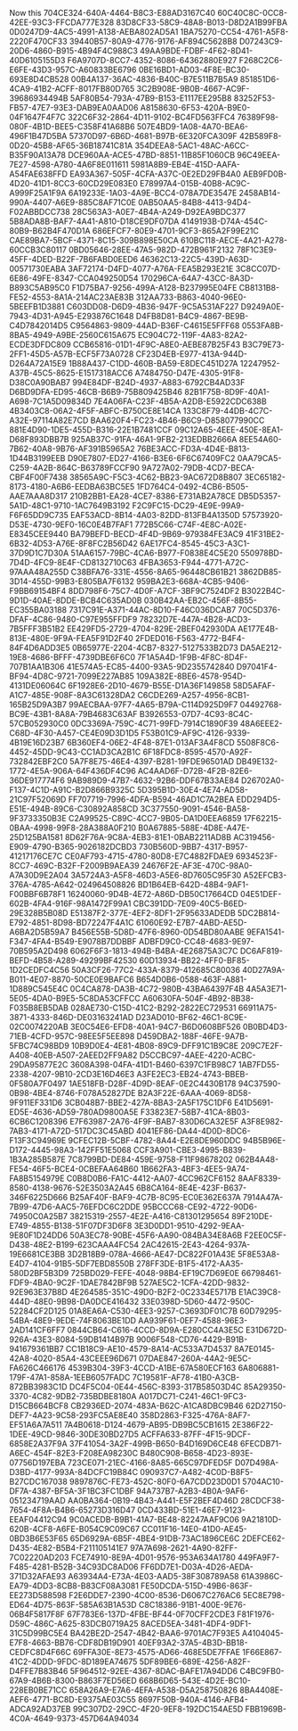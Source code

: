 Now this
704CE324-640A-4464-B8C3-E88AD3167C40
60C40C8C-0CC8-42EE-93C3-FFCDA777E328
83D8CF33-58C9-48A8-B013-D8D2A1B99FBA
0D0247D9-4AC5-4991-A138-AEBA802AD5A1
1BA75270-CC54-4761-A5F8-2220F470CF33
39440B57-80A9-4776-9176-AF894C5628B8
D07243C9-20D6-4860-B915-4B94F4C988C3
49AA9BDE-FDBF-4F62-8D41-40D6105155D3
F6A9707D-8CC7-4352-8086-64362880E927
F268C2C6-E6FE-43D3-957C-A60833BE6796
0BE16BD1-AD03-4F8E-BC30-693E8D4CB528
00B4A137-36AC-4836-B40C-B7E511B7B5A9
851851D6-4CA9-41B2-ACFF-8017FB80D765
3C2B908E-9B0B-4667-AC9F-39686934494B
5AF80B54-793A-47B9-B153-E1117EE295B8
83252F53-FB57-47E7-93E3-DAB9EA0AAD06
A8158630-6F53-420A-B9E0-04F1647F4F7C
322C6F32-2864-4D11-9102-BC4FD563FFC4
76389F98-080F-4B1D-BEE5-C358F41A68B6
507E4BD9-1A08-4A70-BEA6-496F1B47D5BA
57370D97-6B6D-4681-B97B-6E320FCA309F
42B589F8-0D20-45B8-AF65-36B18741C81A
354DEEA8-5AC1-48AC-A6CC-B35F90A13A78
DCE960AA-ACE5-47BD-8851-11B85F1060CB
96C49EEA-7E27-4598-A780-4A6F8E011611
5981A8B9-EB4E-415D-AAFA-A54FAE638FFD
EA93A367-505F-4CFA-A37C-0E2ED29FB4A0
AEB9FD0B-4D20-41D1-8CC3-60CD29E083E0
E78997A4-015B-40B8-AC9C-A999F25A1F9A
6A19233E-1A03-4A9E-BCC4-078A7DE3547E
2458AB14-990A-4407-A6E9-885C8AF71C0E
0AB50AA5-84B8-4413-94D4-F02ABBDCC738
28C563A3-A0E7-4B4A-A249-D92EA9BDC377
5B8ADA8B-BAF7-4A41-A810-D18CE9DF07DA
4149193B-D74A-454C-80B9-B62B4F470D1A
686EFCF7-80E9-4701-9CF3-865A2F99E21C
CAE89BA7-5BCF-4371-8C15-309B898E50CA
610BC118-AECE-4A21-A278-60CCB3C80117
0BD05646-28EE-47A5-982D-472B961F2132
78F1C3E9-45FF-4DED-B22F-7B6FABD0EED6
46362C13-22C5-439D-A63D-00571730EABA
3AF72174-D4FD-4077-A76A-FEA5B293E21E
3C8CC07D-6E86-49FE-8347-CCA049250D54
170296CA-64A7-43CC-8A3D-B893C5AB95C0
F1D75BA7-9256-499A-A128-B237995E04FE
CB8131B8-FE52-4553-8A1A-214AC23AE83B
312AA733-B863-4040-96E0-5BEEFB1D3881
C603DD08-D6D9-4B36-947F-9C5A531AF227
D9249A0E-7943-4D31-A945-E293876C1648
D4FB8D81-B4C9-4867-BE9B-C4D7842014D5
C9564863-9809-44AD-B36F-C4615E5FFF68
0553FA8B-8BA5-4949-A9BE-2560C615A675
EC904C72-119F-4A83-82A2-ECDE3DFDC809
CCB65816-01D1-4F9C-A8E0-AEBE87B25F43
B3C79E73-2FF1-45D5-A57B-ECF5F73A0728
CF23D4EB-E977-413A-944D-D264A72A15E9
1B88A437-C1DD-460B-BA59-E8DEC451D27A
12247952-A37B-45C5-8625-E1517318ACC6
A7484750-D47E-4305-91F8-D38C0A90BAB7
994E84DF-B24D-4937-A883-6792CB4AD33F
D6BD9DFA-ED95-46CB-B6B9-75B809425B46
82B1F75B-8D9F-40A1-A698-7C1A5D09834D
7E4A06FA-C23F-4B5A-A2DB-E5922CDC638B
4B3403C8-06A2-4F5F-ABFC-B750CE8E14CA
133C8F79-44DB-4C7C-A32E-97114A82E7CD
BAA620F4-FC23-4B46-B6C9-D858077990CC
881E4D90-1DE5-455D-B316-22E1B7481CCF
09C12A65-4EEE-450E-8EA1-D68F893DBB7B
925AB37C-91FA-46A1-9FB2-213EDBB2666A
8EE54A60-7B62-40A8-9B76-AF391B5965A2
76BE3ACC-FD3A-4D4E-B813-1D44B3199EEB
D90E7807-ED27-4166-B3E6-6F6C67409FC2
0AA79CA5-C259-4A2B-864C-B63789FCCF90
9A727A02-79DB-4CD7-BECA-CBF4F00F7438
38565A9C-F5C3-4C62-BB23-9AC672D8B807
3EC65182-8173-4180-A6B6-EEDBA63BC5E5
1FD764C4-0492-4CB6-B505-AAE7AAA8D317
210B2BB1-EA28-4CE7-8386-E731AB2A78CE
DB5D5357-5A1D-48C1-9710-1AC7649B3192
F2C9FC15-DC29-4E9E-99A9-F6F65DD9C735
EAF53ACD-8B14-4A03-82DD-813FB4A1350D
57573920-D53E-4730-9EF0-16C0E4B7FAF1
772B5C66-C74F-4E8C-A02E-E8345CEE9440
BA79BEFD-BECD-4F4D-9B69-979384FE3AC9
41F31BE2-6B32-4D53-A76E-8F8FC2B56D42
6AE17FC4-8545-45C3-A3C1-37D9D1C7D30A
51AA6157-79BC-4CA6-B977-F0838E4C5E20
550978BD-7D4D-4FC9-8E4F-CD8132710C63
4FBA3653-F944-4771-A72C-97AAA48A255D
C38BFA76-331E-4556-8A65-96448CB61B21
3862DB85-3D14-455D-99B3-E805BA7F6132
959BA2E3-668A-4CB5-9406-F9BB69154BF4
8DD798F6-75C7-4D0F-A7CF-3BF9C7524DF2
B3022B4C-9D1D-40AE-8DDE-BCB4C635AD0B
030B42AA-EB2C-456F-8B55-EC355BA03188
7317C91E-A371-44AC-8D10-F46C036DCAB7
70C5D376-DFAF-4C86-9480-C97E955FFDF9
78232D7E-447A-4B28-ACD3-7B5FFF3B51B2
EE429FD5-2729-4704-829E-2BEF042930DA
AE177E4B-813E-480E-9F9A-FEA5F91D2F40
2FDED016-F563-4772-B4F4-84F4D6ADD3E5
0B65977E-2204-4CB7-8327-5127533B2D73
DA5AE212-19E8-4686-BFFF-4739DBE6F6C0
7F1A5A4D-1F9B-4F8C-8D4F-707B1AA1B306
41E574A5-EC85-4400-93A5-9D2355742840
D97041F4-BF94-4D8C-9721-7099E227AB85
109A382E-8BE6-4578-954D-4131DE06064C
6F1928E6-2D10-4679-B55E-D1A36F149858
58D5AFAF-A1C7-485E-908F-8A3C61328DA2
C6CDE269-A257-4956-8CB1-165B25D9A3B7
99AECBAA-97F7-4A65-B79A-C114D925D9F7
04492768-BC9E-43B1-8A8A-79B4683C63AF
B3926553-07D7-4C93-8C4C-57CB052930C0
0DC3369A-759C-4C71-99FD-7914C1890F39
48A6EEE2-C68D-4F30-A457-CE4E09D3D1D5
F53B01C9-AF9C-4126-9339-4B19E16D23B7
6B360EF4-06E2-4F48-87E1-013AF3A4F8CD
5508F8C6-4452-45DD-9C43-CC1AD3CA2B1C
6F18FDC8-8595-4570-A92F-732842EBF2C0
5A7F8E75-46E4-4397-B281-19FDE96501AD
DB49E132-1772-4E5A-906A-64F436DF4C96
AC4AAD6F-D72B-4F2B-82E6-36DE917774F6
9AB989D9-47B7-4632-92B6-DDF67B33AE84
D26702A0-F137-4C1D-A91C-B2D866B9325C
5D395B1D-30E4-4E74-AD58-21C97F52069D
FF707719-7996-4DFA-B594-46AD1C7A2BEA
EDD294D5-E51E-494B-89C6-C30892A858CD
3C377550-9091-4546-BA58-9F3733350B3E
C2A99525-C89C-4CC7-9B05-DA1D0EEA6859
17F62215-0BAA-4998-99F8-28A388A0F210
B0A67885-588E-4D8E-A47E-25D125BA1581
8D62F76A-9C8A-4EB3-81E1-0BAB2211AD8B
AC319456-E909-4790-B365-9026182DCBD3
730B560D-9BB7-4317-B957-41217176CE7C
CE0AF793-4715-4780-80D8-E7C4882FDAE9
6934523F-8CC7-469C-B32F-F2009B9AEA39
24676F2E-AF3E-470C-98A0-A7A30D9E2A04
3A5724A3-A5F8-46D3-A5E6-8D7605C95F30
A52EFCB3-376A-4785-A642-024964508826
BD1B64EB-642D-48B4-9AF1-F00BBF6B78F1
16240060-9D4B-4E72-A86D-DB50C17664CD
04E51DEF-602B-4FA4-916F-98A1472F99A1
CBC391DD-7E09-40C5-B6ED-29E328B5B08D
E51387F2-377E-4EF2-8DF1-2F95633ADEDB
5DC2B814-E792-4851-8D98-BD72247F4A1C
61060E92-E7B7-4ABD-AE5D-A6BA2D5B59A7
B456E55B-5D8D-47F6-8960-0D54BD80AABE
9EFA1541-F347-4FA4-B549-E9078B7DDBBF
ADBFD9C0-CC48-4683-9E97-70B595A2D498
6062F6F3-1813-494B-B4BA-4E26875A3C7C
DC6AF819-BEFD-4B58-A289-49299BF42530
60D13934-BB22-4FF0-BF85-1D2CEDFC4C56
50A3CF26-77C2-433A-8379-412685C80036
40D27A9A-B011-4E07-8870-50CE0E9BAFC6
B654D0B6-0588-463F-A881-1D889C545E4C
0C4CA878-DA3B-4C72-980B-43BA64397F4B
4A5A3E71-5E05-4DA0-B9E5-5C8DA53CFFCC
A60630FA-504F-4B92-8B38-F035B8EB5DAB
028AE730-C15D-41C2-B292-2822EC729531
66911A75-3871-4333-846D-DE03163241AD
D23AD010-BF62-46C1-8C9E-02C0074220AB
3E0C54E6-EFD8-40A1-94C7-B6D0608BF526
0B0BD4D3-71EB-4CFD-957C-98EE5F5EE898
D459DBA2-188F-46FE-9A7B-5FBC74C98BD9
10B9D0E4-4E81-4B08-89C9-DFF91C1B9C8E
209C7E2F-A408-40EB-A507-2AEED2FF9A82
D5CCBC97-4AEE-4220-ACBC-29DA95877E2C
3608A398-04FA-41D1-B460-6397C1FB98C7
1AB7FD55-2338-4207-9B10-2CD3E16D46E3
A3FE2EC3-EB24-4743-BBEB-0F580A7F0497
1AE518FB-D28F-4D9D-8EAF-0E2C4430B178
94C37590-0B98-4BE4-8746-F078A52827DE
B2A3F22E-6AAA-4069-8D58-9F911EF331D6
3CB048B7-BBE2-427A-8BA3-2A5F175C1DF6
E41D5691-ED5E-4636-AD59-780AD9800A5E
F33823E7-58B7-41CA-8B03-6CB6C1208396
E7F63987-2A76-4F9F-BAB7-830D6CA32E5F
A3F8E982-7AB3-4171-A72D-517DC3C45ABD
4041EF86-DA44-4D0D-8DC6-F13F3C94969E
9CFEC12B-5CBF-4782-8A44-E2E8DE960DDC
94B5B96E-D172-4445-98A3-142FF51E5068
CCF3A901-CBE3-4995-B839-1B3A285B587E
7C8799BD-DE84-459E-9758-F11F98678202
062B4A48-FE54-46F5-BCE4-0CBEFAA64B60
1B662FA3-4BF3-4EE5-9A74-FA8B5154979E
C0B8D0B6-FA1C-4412-AA07-4CC962CF6152
8AAF8339-8580-4138-9676-52E3503A2A45
6B8CA164-8E4E-423F-B637-346F6225D666
B25AF40F-BAF9-4C7B-8C95-EC0E362E637A
7914A47A-7B99-47D6-AAC5-76EFDC6C2DDE
95BCCC68-CE92-4722-90D6-74950C0A25B7
38215319-2557-4E2E-A416-C81301295654
89F210DE-E749-4855-B138-51F07DF3D6F8
3E3D0DD1-9510-4292-9EAA-9E80F1D24DD6
50A3EC78-90BE-45F6-AA90-084BA34E8A6B
F2EE0C5F-D438-48E2-B199-623CAAA4FC54
2AC42615-2E43-4264-937A-19E6681CE3BB
3D2B18B9-078A-4666-AE47-DC822F01A43E
5F8E53A8-E4D7-4104-91B5-5DF7EBD8550B
278FF3DE-B1F5-4172-AA35-580D2BF5B3D9
725BD029-FEFE-4048-98B4-EF19C7D69E0E
66798461-FDF9-4BA0-9C2F-1DAE7842BF9B
527AE5C2-1CFA-42DD-9832-92E963E37B8D
4E264585-351C-49D0-B2F2-0C2334E5717B
E1AC39C8-444D-48E0-9B98-DA0DCE416432
33E0398D-5D60-4472-950C-52284CF2D125
01A8EA6A-C530-4EE3-9257-C3693DF01C7B
60D79295-54BA-48E9-9EDE-74F8063BE1DD
AA939F61-0EF7-4588-96E3-2AD141CF6FF7
0844CB64-C616-4CCD-8D9A-E280CC4A3E5C
E31D672D-926A-43E3-8084-59DB1414B97B
9006F548-CD76-4429-B91B-941679361BB7
CC1B18C9-AE10-4579-8A14-AC533A7D4537
8A7E0145-42A8-4020-85A4-43CEEE96D671
07DAE847-260A-44A2-9E5C-FA626C466176
4539B304-39F3-4CCD-A1BE-67A580ECF163
6A806881-179F-47A1-858A-1EEB6057FADC
7C19581F-AF78-41B0-A3CB-872BB3983C1D
DC4F5C04-0E44-456C-8393-317B58503D4C
85A29350-3370-4C82-9DB2-735BDBE8180A
A017DC71-C241-46C1-9FC3-D15CB664BCF8
CB2936ED-2074-483A-B62C-A1CA8DBC9B46
62D27150-DEF7-4A23-9C58-293FC5AE8E40
358D2863-F325-476A-8AF7-EF51A6A7A511
7A4B0618-D124-4679-AB95-DB9BC5CB1615
2E386F22-1DEE-49CD-9846-30DE30BD27D5
ACFFA633-87FF-4F15-9DCF-6858E2A37F9A
37F41054-3A2F-499B-B650-B4D169D6CE48
6FECDB71-A6EC-454F-82E3-F208EA98230C
B480C908-B658-4D23-893E-07756D197EBA
723CE071-21EC-4166-8A85-665C97DFED5F
D07D498A-D3BD-4177-993A-84DCFC19B84C
090937C7-A482-4C0D-B8F5-B27CDC167038
9897876C-FE73-452C-80F0-6A7CDD23D0D1
5704AC10-DF7A-4387-BF5A-3F1BC3FC1DBF
94A737B7-A2B3-4B0A-9AF6-051234719AAD
AA0BA364-0B19-4B43-A441-E5F2BEF4D46D
28CDCF38-7654-4F8A-B4B6-65273D316D47
0CD433BD-51E1-46E7-9123-EEAF04412C94
9C0ACEDB-B9B1-41A7-BE48-82247AAF9C06
9A21810D-620B-4CF8-A6FE-B054C9C09C67
CC011F16-14E0-41D0-AE45-0BD3B6E53F65
65D6929A-6B5F-4BE4-91DB-73AC1896CE6C
2DEFCE62-D435-4E82-B5B4-F211105141E7
97A7A698-2621-4A90-82FF-7C02220AD203
FCE74910-8E9A-4D01-9576-953A634A1780
449FA9F7-F485-4281-B52B-34C93DC8AD06
FF6DD7E1-D03A-4D26-AEDA-371D32AFAE93
A63934A4-E73A-4E03-AAD5-38F308789A58
61A3986C-EA79-4DD3-8CB8-B83CF08A3081
FE50DCDA-515D-49B6-863F-EE273D588598
F2E6DDE7-2390-4C00-8536-D6067C276AC6
5EC8E798-ED64-4D75-863F-585A63B1A53D
C8C18386-91B1-400E-9E76-06B4F5817F8F
67F783E6-137D-4FBE-BF44-0F70CFF2CDE3
F81F1976-D59C-486C-A625-83DCB0719A25
8ACED5EA-3481-4DF4-9DF1-31C5D99BC5E4
BA42BE2D-2547-4B42-BAA6-9701AC7F93E5
A4104045-E7F8-4663-BB76-CDF8DB19D901
40EF93A2-37A5-4B3D-BB18-CEDFC8D4F66C
69FFA30E-8E73-4575-AD66-468E5DE7FFAE
1F66E867-41C2-4DDD-9FDC-8D189EA74675
5DF89BE6-689E-4256-A82F-D4FFE7B83B46
5F964512-92EE-4367-8DAC-BAFE17A94DD6
C4BC9FB0-67A9-4B6B-8300-B863F7ED56ED
668B6D65-543E-4D2E-BC10-228EB0BE71CC
658A26A9-E7A6-4EFA-A538-D5A258750826
8BA4408E-AEF6-4771-BC8D-E9375AE03C55
8697F50B-940A-4146-AFB4-ADCA92AD37EB
99C307D2-29CC-4F20-9EF8-192DC154AE5D
FBB1969B-4C0A-4649-9373-457D64A94034
